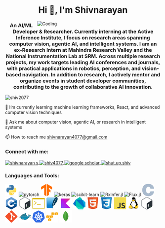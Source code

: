 <h1 align="center">Hi 👋, I'm Shivnarayan</h1> <img align="right" alt="Coding" width="400" src="https://static.collectui.com/shots/3848914/programmer-thomas-large"> <h3 align="center"> An AI/ML Developer & Researcher. Currently interning at the Active Inference Institute, I focus on research areas spanning computer vision, agentic AI, and intelligent systems. I am an ex-Research Intern at Mahindra Research Valley and the National Instrumentation Lab at SRM. Across multiple research projects, my work targets leading AI conferences and journals, with practical applications in robotics, perception, and vision-based navigation. In addition to research, I actively mentor and organize events in student developer communities, contributing to the growth of collaborative AI innovation. </h3> <p align="left"> <img src="https://komarev.com/ghpvc/?username=shiv2077&label=Profile%20views&color=0e75b6&style=flat" alt="shiv2077" /> </p>
🌱 I’m currently learning machine learning frameworks, React, and advanced computer vision techniques

💬 Ask me about computer vision, agentic AI, or research in intelligent systems

📫 How to reach me shivnarayan4077@gmail.com

<h3 align="left">Connect with me:</h3> <p align="left"> <a href="https://linkedin.com/in/shivnarayan s" target="blank"> <img align="center" src="https://raw.githubusercontent.com/rahuldkjain/github-profile-readme-generator/master/src/images/icons/Social/linked-in-alt.svg" alt="shivnarayan s" height="30" width="40" /> </a> <a href="https://twitter.com/shiv4077" target="blank"> <img align="center" src="https://raw.githubusercontent.com/rahuldkjain/github-profile-readme-generator/master/src/images/icons/Social/twitter.svg" alt="shiv4077" height="30" width="40" /> </a> <a href="https://scholar.google.com/citations?user=mam1ZpYAAAAJ&hl=en" target="blank"> <img align="center" src="https://upload.wikimedia.org/wikipedia/commons/4/4b/Google_Scholar_logo.svg" alt="google scholar" height="30" width="40" /> </a> <a href="https://www.instagram.com/shut.up.shiv/" target="blank"> <img align="center" src="https://raw.githubusercontent.com/rahuldkjain/github-profile-readme-generator/master/src/images/icons/Social/instagram.svg" alt="shut.up.shiv" height="30" width="40" /> </a> </p> <h3 align="left">Languages and Tools:</h3> <p align="left"> <!-- Programming Languages --> <img src="https://raw.githubusercontent.com/devicons/devicon/master/icons/python/python-original.svg" alt="python" width="40" height="40"/> <img src="https://raw.githubusercontent.com/simple-icons/simple-icons/develop/icons/pytorch.svg" alt="pytorch" width="40" height="40"/> <img src="https://raw.githubusercontent.com/devicons/devicon/master/icons/tensorflow/tensorflow-original.svg" alt="tensorflow" width="40" height="40"/> <img src="https://raw.githubusercontent.com/simple-icons/simple-icons/develop/icons/keras.svg" alt="keras" width="40" height="40"/> <img src="https://raw.githubusercontent.com/simple-icons/simple-icons/develop/icons/scikitlearn.svg" alt="scikit-learn" width="40" height="40"/> <img src="https://raw.githubusercontent.com/simple-icons/simple-icons/develop/icons/rx.svg" alt="RxInfer.jl" width="40" height="40"/> <img src="https://raw.githubusercontent.com/simple-icons/simple-icons/develop/icons/julia.svg" alt="Flux.jl" width="40" height="40"/> <img src="https://raw.githubusercontent.com/devicons/devicon/master/icons/c/c-original.svg" alt="c" width="40" height="40"/> <img src="https://raw.githubusercontent.com/devicons/devicon/master/icons/cplusplus/cplusplus-original.svg" alt="cplusplus" width="40" height="40"/> <img src="https://raw.githubusercontent.com/devicons/devicon/master/icons/bash/bash-original.svg" alt="bash" width="40" height="40"/> <img src="https://raw.githubusercontent.com/devicons/devicon/master/icons/shell/shell-original.svg" alt="shell" width="40" height="40"/> <img src="https://raw.githubusercontent.com/devicons/devicon/master/icons/sqlite/sqlite-original.svg" alt="sql" width="40" height="40"/> <img src="https://raw.githubusercontent.com/devicons/devicon/master/icons/kotlin/kotlin-original.svg" alt="kotlin" width="40" height="40"/> <img src="https://raw.githubusercontent.com/devicons/devicon/master/icons/dart/dart-original.svg" alt="dart" width="40" height="40"/> <img src="https://raw.githubusercontent.com/devicons/devicon/master/icons/html5/html5-original.svg" alt="html" width="40" height="40"/> <img src="https://raw.githubusercontent.com/devicons/devicon/master/icons/css3/css3-original.svg" alt="css" width="40" height="40"/> <img src="https://raw.githubusercontent.com/devicons/devicon/master/icons/javascript/javascript-original.svg" alt="javascript" width="40" height="40"/> <!-- Systems / Platforms --> <img src="https://raw.githubusercontent.com/devicons/devicon/master/icons/linux/linux-original.svg" alt="linux" width="40" height="40"/> <img src="https://raw.githubusercontent.com/devicons/devicon/master/icons/bash/bash-original.svg" alt="bash" width="40" height="40"/> <img src="https://raw.githubusercontent.com/devicons/devicon/master/icons/git/git-original.svg" alt="git" width="40" height="40"/> <img src="https://raw.githubusercontent.com/devicons/devicon/master/icons/docker/docker-original.svg" alt="docker" width="40" height="40"/> <img src="https://raw.githubusercontent.com/devicons/devicon/master/icons/kubernetes/kubernetes-plain.svg" alt="kubernetes" width="40" height="40"/> <img src="https://raw.githubusercontent.com/devicons/devicon/master/icons/amazonwebservices/amazonwebservices-original.svg" alt="aws" width="40" height="40"/> <img src="https://raw.githubusercontent.com/devicons/devicon/master/icons/mongodb/mongodb-original.svg" alt="mongodb" width="40" height="40"/> </p>
